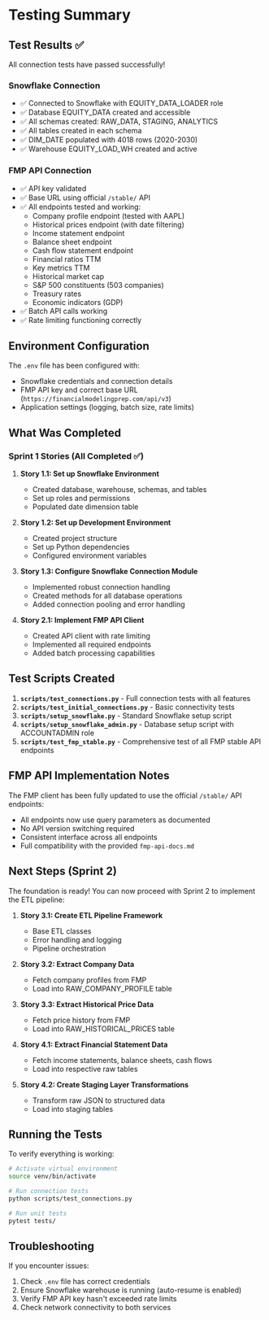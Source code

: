 # Testing Summary

## Test Results ✅

All connection tests have passed successfully!

### Snowflake Connection
- ✅ Connected to Snowflake with EQUITY_DATA_LOADER role
- ✅ Database EQUITY_DATA created and accessible
- ✅ All schemas created: RAW_DATA, STAGING, ANALYTICS
- ✅ All tables created in each schema
- ✅ DIM_DATE populated with 4018 rows (2020-2030)
- ✅ Warehouse EQUITY_LOAD_WH created and active

### FMP API Connection
- ✅ API key validated
- ✅ Base URL using official `/stable/` API
- ✅ All endpoints tested and working:
  - Company profile endpoint (tested with AAPL)
  - Historical prices endpoint (with date filtering)
  - Income statement endpoint
  - Balance sheet endpoint
  - Cash flow statement endpoint
  - Financial ratios TTM
  - Key metrics TTM
  - Historical market cap
  - S&P 500 constituents (503 companies)
  - Treasury rates
  - Economic indicators (GDP)
- ✅ Batch API calls working
- ✅ Rate limiting functioning correctly

## Environment Configuration

The `.env` file has been configured with:
- Snowflake credentials and connection details
- FMP API key and correct base URL (`https://financialmodelingprep.com/api/v3`)
- Application settings (logging, batch size, rate limits)

## What Was Completed

### Sprint 1 Stories (All Completed ✅)
1. **Story 1.1: Set up Snowflake Environment**
   - Created database, warehouse, schemas, and tables
   - Set up roles and permissions
   - Populated date dimension table

2. **Story 1.2: Set up Development Environment**
   - Created project structure
   - Set up Python dependencies
   - Configured environment variables

3. **Story 1.3: Configure Snowflake Connection Module**
   - Implemented robust connection handling
   - Created methods for all database operations
   - Added connection pooling and error handling

4. **Story 2.1: Implement FMP API Client**
   - Created API client with rate limiting
   - Implemented all required endpoints
   - Added batch processing capabilities

## Test Scripts Created

1. **`scripts/test_connections.py`** - Full connection tests with all features
2. **`scripts/test_initial_connections.py`** - Basic connectivity tests  
3. **`scripts/setup_snowflake.py`** - Standard Snowflake setup script
4. **`scripts/setup_snowflake_admin.py`** - Database setup script with ACCOUNTADMIN role
5. **`scripts/test_fmp_stable.py`** - Comprehensive test of all FMP stable API endpoints

## FMP API Implementation Notes

The FMP client has been fully updated to use the official `/stable/` API endpoints:
- All endpoints now use query parameters as documented
- No API version switching required
- Consistent interface across all endpoints
- Full compatibility with the provided `fmp-api-docs.md`

## Next Steps (Sprint 2)

The foundation is ready! You can now proceed with Sprint 2 to implement the ETL pipeline:

1. **Story 3.1: Create ETL Pipeline Framework**
   - Base ETL classes
   - Error handling and logging
   - Pipeline orchestration

2. **Story 3.2: Extract Company Data**
   - Fetch company profiles from FMP
   - Load into RAW_COMPANY_PROFILE table

3. **Story 3.3: Extract Historical Price Data**
   - Fetch price history from FMP
   - Load into RAW_HISTORICAL_PRICES table

4. **Story 4.1: Extract Financial Statement Data**
   - Fetch income statements, balance sheets, cash flows
   - Load into respective raw tables

5. **Story 4.2: Create Staging Layer Transformations**
   - Transform raw JSON to structured data
   - Load into staging tables

## Running the Tests

To verify everything is working:

```bash
# Activate virtual environment
source venv/bin/activate

# Run connection tests
python scripts/test_connections.py

# Run unit tests
pytest tests/
```

## Troubleshooting

If you encounter issues:
1. Check `.env` file has correct credentials
2. Ensure Snowflake warehouse is running (auto-resume is enabled)
3. Verify FMP API key hasn't exceeded rate limits
4. Check network connectivity to both services